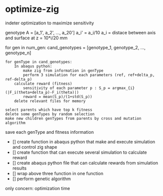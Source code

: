 # optimize-zig
indeter optimization to maximize sensitivity 

genotype A = [a_1', a_2', ..., a_20']
a_i' = a_i/10
a_i = distace between axis and surface at z = 10*i/20 mm

for gen in num_gen:
    cand_genotypes = [genotype_1, genotype_2, ..., genotype_n]

    for genType in cand_genotypes:
        In abaqus python: 
            make zig from information in genType
            perform 3 simulation for each parameters (ref, ref+delta_p, ref-delta_p)
        calculate reward (fitness)
            sensitivity of each parameter p : S_p = argmax_{i}(|F_i(theta+delta_p)-F_i(theta)|)
            reward = mean(S_p)/(1+std(S_p))
        delete relevant files for memory
    
    select parents which have top k fitness
    delete some genTypes by random selection
    make new children genTypes from parents by cross and mutation algorithm 
    
save each genType and fitness information 

- [] create function in abaqus python that make and execute simulation and control zig shape
- [] create function that can execute several simulation to calculate reward 
- [] create abaqus python file that can calculate rewards from simulation results
- [] wrap above three function in one function 
- [] perform genetic algorithm

only concern: optimization time 